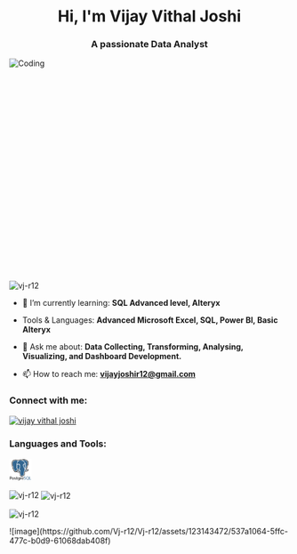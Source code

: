 
<h1 align="center">Hi, I'm Vijay Vithal Joshi</h1>

<h3 align="center">A passionate Data Analyst</h3>

<img align="right" alt="Coding" width="600" height="400" src="https://i.pinimg.com/originals/fc/71/63/fc71635c7f1b09ed30413f59bb749582.gif">

<p align="left"> <img src="https://komarev.com/ghpvc/?username=vj-r12&label=Profile%20views&color=0e75b6&style=flat" alt="vj-r12" /> </p>

- 🌱 I’m currently learning: **SQL Advanced level, Alteryx**

- Tools & Languages: **Advanced Microsoft Excel, SQL, Power BI, Basic Alteryx**

- 💬 Ask me about: **Data Collecting, Transforming, Analysing, Visualizing, and Dashboard Development.**

- 📫 How to reach me: **vijayjoshir12@gmail.com**
  
<h3 align="left">Connect with me:</h3>
<p align="left">
<a href="https://www.linkedin.com/in/vijay-vithal-joshi" target="blank"><img align="center" src="https://raw.githubusercontent.com/rahuldkjain/github-profile-readme-generator/master/src/images/icons/Social/linked-in-alt.svg" alt="vijay vithal joshi" height="30" width="40" /></a>
</p>

<h3 align="left">Languages and Tools:</h3>
<p align="left"> <a href="https://www.postgresql.org" target="_blank" rel="noreferrer"> <img src="https://raw.githubusercontent.com/devicons/devicon/master/icons/postgresql/postgresql-original-wordmark.svg" alt="postgresql" width="40" height="40"/> </a> </p>

<p><img align="left" src="https://github-readme-stats.vercel.app/api/top-langs?username=vj-r12&show_icons=true&locale=en&layout=compact" alt="vj-r12" /></p>

<p>&nbsp;<img align="center" src="https://github-readme-stats.vercel.app/api?username=vj-r12&show_icons=true&locale=en" alt="vj-r12" /></p>

<p><img align="center" src="https://github-readme-streak-stats.herokuapp.com/?user=vj-r12&" alt="vj-r12" /></p>
![image](https://github.com/Vj-r12/Vj-r12/assets/123143472/537a1064-5ffc-477c-b0d9-61068dab408f)
